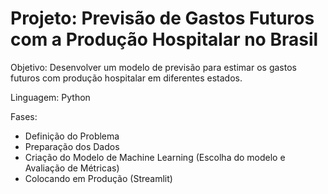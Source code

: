 # Projeto: Previsão de Gastos Futuros com a Produção Hospitalar no Brasil
Objetivo: Desenvolver um modelo de previsão para estimar os gastos futuros com produção hospitalar em diferentes estados.

Linguagem: Python

Fases:

* Definição do Problema
* Preparação dos Dados
* Criação do Modelo de Machine Learning (Escolha do modelo e Avaliação de Métricas)
* Colocando em Produção (Streamlit)
